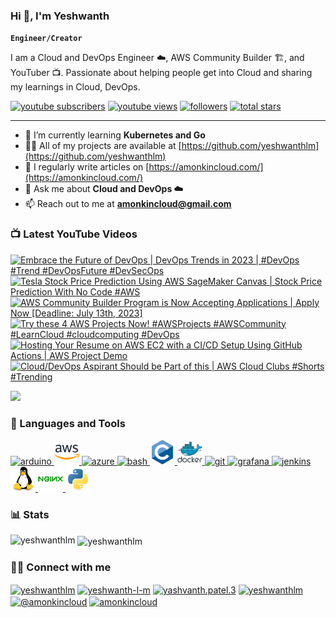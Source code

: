 ### Hi 👋, I'm Yeshwanth

**`Engineer/Creator`**

I am a Cloud and DevOps Engineer ☁️, AWS Community Builder 🏗️, and YouTuber 📺. Passionate about helping people get into Cloud and sharing my learnings in Cloud, DevOps.

   <p align="left">
      <a href="https://www.youtube.com/c/amonkincloud?sub_confirmation=1">
         <img alt="youtube subscribers" title="Subscribe to my YouTube channel" src="https://custom-icon-badges.demolab.com/youtube/channel/subscribers/UCwhERUcuzUCwr8x8mQ8zrcw?color=%23E05D44&label=SUBSCRIBE&logo=video&logoColor=white&style=for-the-badge&labelColor=CE4630"/></a> 
      <a href="https://www.youtube.com/c/amonkincloud">
         <img alt="youtube views" title="YouTube views" src="https://custom-icon-badges.demolab.com/youtube/channel/views/UCwhERUcuzUCwr8x8mQ8zrcw?color=%23E1AD0E&logo=eye&logoColor=white&style=for-the-badge&labelColor=C79600"/></a> 
      <a href="https://github.com/yeshwanthlm?tab=followers">
         <img alt="followers" title="Follow me on Github" src="https://custom-icon-badges.demolab.com/github/followers/yeshwanthlm?color=236ad3&labelColor=1155ba&style=for-the-badge&logo=person-add&label=Follow&logoColor=white"/></a>
      <a href="https://github.com/yeshwanthlm?tab=repositories&sort=stargazers">
         <img alt="total stars" title="Total stars on GitHub" src="https://custom-icon-badges.demolab.com/github/stars/yeshwanthlm?color=55960c&style=for-the-badge&labelColor=488207&logo=star"/></a>
   </p>

---

- 🌱 I’m currently learning **Kubernetes and Go**
- 👨‍💻 All of my projects are available at [https://github.com/yeshwanthlm](https://github.com/yeshwanthlm)
- 📝 I regularly write articles on [https://amonkincloud.com/](https://amonkincloud.com/)
- 💬 Ask me about **Cloud and DevOps ☁️**
- 📫 Reach out to me at **amonkincloud@gmail.com**


### 📺 Latest YouTube Videos

<!-- BEGIN YOUTUBE-CARDS -->
[![Embrace the Future of DevOps | DevOps Trends in 2023 | #DevOps #Trend #DevOpsFuture #DevSecOps](https://ytcards.demolab.com/?id=_30ZO1S3CP4&title=Embrace+the+Future+of+DevOps+%7C+DevOps+Trends+in+2023+%7C+%23DevOps+%23Trend+%23DevOpsFuture+%23DevSecOps&lang=en&timestamp=1688282780&background_color=%230d1117&title_color=%23ffffff&stats_color=%23dedede&width=250&border_radius=5 "Embrace the Future of DevOps | DevOps Trends in 2023 | #DevOps #Trend #DevOpsFuture #DevSecOps")](https://www.youtube.com/watch?v=_30ZO1S3CP4)
[![Tesla Stock Price Prediction Using AWS SageMaker Canvas | Stock Price Prediction With No Code #AWS](https://ytcards.demolab.com/?id=WoUlf4G1TDs&title=Tesla+Stock+Price+Prediction+Using+AWS+SageMaker+Canvas+%7C+Stock+Price+Prediction+With+No+Code+%23AWS&lang=en&timestamp=1688223868&background_color=%230d1117&title_color=%23ffffff&stats_color=%23dedede&width=250&border_radius=5 "Tesla Stock Price Prediction Using AWS SageMaker Canvas | Stock Price Prediction With No Code #AWS")](https://www.youtube.com/watch?v=WoUlf4G1TDs)
[![AWS Community Builder Program is Now Accepting Applications | Apply Now [Deadline: July 13th, 2023]](https://ytcards.demolab.com/?id=j9h5dEyXiAk&title=AWS+Community+Builder+Program+is+Now+Accepting+Applications+%7C+Apply+Now+%5BDeadline%3A+July+13th%2C+2023%5D&lang=en&timestamp=1688197540&background_color=%230d1117&title_color=%23ffffff&stats_color=%23dedede&width=250&border_radius=5 "AWS Community Builder Program is Now Accepting Applications | Apply Now [Deadline: July 13th, 2023]")](https://www.youtube.com/watch?v=j9h5dEyXiAk)
[![Try these 4 AWS Projects Now! #AWSProjects #AWSCommunity #LearnCloud #cloudcomputing #DevOps](https://ytcards.demolab.com/?id=mEbzdogjVCY&title=Try+these+4+AWS+Projects+Now%21+%23AWSProjects+%23AWSCommunity+%23LearnCloud+%23cloudcomputing+%23DevOps&lang=en&timestamp=1688128232&background_color=%230d1117&title_color=%23ffffff&stats_color=%23dedede&width=250&border_radius=5 "Try these 4 AWS Projects Now! #AWSProjects #AWSCommunity #LearnCloud #cloudcomputing #DevOps")](https://www.youtube.com/watch?v=mEbzdogjVCY)
[![Hosting Your Resume on AWS EC2 with a CI/CD Setup Using GitHub Actions | AWS Project Demo](https://ytcards.demolab.com/?id=YBjrZZMXNe8&title=Hosting+Your+Resume+on+AWS+EC2+with+a+CI%2FCD+Setup+Using+GitHub+Actions+%7C+AWS+Project+Demo&lang=en&timestamp=1687869015&background_color=%230d1117&title_color=%23ffffff&stats_color=%23dedede&width=250&border_radius=5 "Hosting Your Resume on AWS EC2 with a CI/CD Setup Using GitHub Actions | AWS Project Demo")](https://www.youtube.com/watch?v=YBjrZZMXNe8)
[![Cloud/DevOps Aspirant Should be Part of this | AWS Cloud Clubs #Shorts #Trending](https://ytcards.demolab.com/?id=RO00F4rM7Vc&title=Cloud%2FDevOps+Aspirant+Should+be+Part+of+this+%7C+AWS+Cloud+Clubs+%23Shorts+%23Trending&lang=en&timestamp=1687609814&background_color=%230d1117&title_color=%23ffffff&stats_color=%23dedede&width=250&border_radius=5 "Cloud/DevOps Aspirant Should be Part of this | AWS Cloud Clubs #Shorts #Trending")](https://www.youtube.com/watch?v=RO00F4rM7Vc)
<!-- END YOUTUBE-CARDS -->

[<img src="https://custom-icon-badges.demolab.com/badge/-Subscribe%20For%20More-red?style=for-the-badge&logo=video&logoColor=white"/>](https://www.youtube.com/c/amonkincloud?sub_confirmation=1)

### 🧰 Languages and Tools

<p align="left"> <a href="https://www.arduino.cc/" target="_blank" rel="noreferrer"> <img src="https://cdn.worldvectorlogo.com/logos/arduino-1.svg" alt="arduino" width="40" height="40"/> </a> <a href="https://aws.amazon.com" target="_blank" rel="noreferrer"> <img src="https://raw.githubusercontent.com/devicons/devicon/master/icons/amazonwebservices/amazonwebservices-original-wordmark.svg" alt="aws" width="40" height="40"/> </a> <a href="https://azure.microsoft.com/en-in/" target="_blank" rel="noreferrer"> <img src="https://www.vectorlogo.zone/logos/microsoft_azure/microsoft_azure-icon.svg" alt="azure" width="40" height="40"/> </a> <a href="https://www.gnu.org/software/bash/" target="_blank" rel="noreferrer"> <img src="https://www.vectorlogo.zone/logos/gnu_bash/gnu_bash-icon.svg" alt="bash" width="40" height="40"/> </a> <a href="https://www.cprogramming.com/" target="_blank" rel="noreferrer"> <img src="https://raw.githubusercontent.com/devicons/devicon/master/icons/c/c-original.svg" alt="c" width="40" height="40"/> </a> <a href="https://www.docker.com/" target="_blank" rel="noreferrer"> <img src="https://raw.githubusercontent.com/devicons/devicon/master/icons/docker/docker-original-wordmark.svg" alt="docker" width="40" height="40"/> </a> <a href="https://git-scm.com/" target="_blank" rel="noreferrer"> <img src="https://www.vectorlogo.zone/logos/git-scm/git-scm-icon.svg" alt="git" width="40" height="40"/> </a> <a href="https://grafana.com" target="_blank" rel="noreferrer"> <img src="https://www.vectorlogo.zone/logos/grafana/grafana-icon.svg" alt="grafana" width="40" height="40"/> </a> <a href="https://www.jenkins.io" target="_blank" rel="noreferrer"> <img src="https://www.vectorlogo.zone/logos/jenkins/jenkins-icon.svg" alt="jenkins" width="40" height="40"/> </a> <a href="https://www.linux.org/" target="_blank" rel="noreferrer"> <img src="https://raw.githubusercontent.com/devicons/devicon/master/icons/linux/linux-original.svg" alt="linux" width="40" height="40"/> </a> <a href="https://www.nginx.com" target="_blank" rel="noreferrer"> <img src="https://raw.githubusercontent.com/devicons/devicon/master/icons/nginx/nginx-original.svg" alt="nginx" width="40" height="40"/> </a> <a href="https://www.python.org" target="_blank" rel="noreferrer"> <img src="https://raw.githubusercontent.com/devicons/devicon/master/icons/python/python-original.svg" alt="python" width="40" height="40"/> </a> </p>

### 📊 Stats
<p><img align="left" src="https://github-readme-stats.vercel.app/api/top-langs?username=yeshwanthlm&show_icons=true&locale=en&layout=compact" alt="yeshwanthlm" /></p>

<p>&nbsp;<img align="center" src="https://github-readme-stats.vercel.app/api?username=yeshwanthlm&show_icons=true&locale=en" alt="yeshwanthlm" /></p>

### 🏄‍♂️ Connect with me
   <p align="left">
   <a href="https://dev.to/yeshwanthlm" target="blank"><img align="center" src="https://raw.githubusercontent.com/rahuldkjain/github-profile-readme-generator/master/src/images/icons/Social/devto.svg" alt="yeshwanthlm" height="30" width="40" /></a>
   <a href="https://linkedin.com/in/yeshwanth-l-m" target="blank"><img align="center" src="https://raw.githubusercontent.com/rahuldkjain/github-profile-readme-generator/master/src/images/icons/Social/linked-in-alt.svg" alt="yeshwanth-l-m" height="30" width="40" /></a>
   <a href="https://fb.com/yashvanth.patel.3" target="blank"><img align="center" src="https://raw.githubusercontent.com/rahuldkjain/github-profile-readme-generator/master/src/images/icons/Social/facebook.svg" alt="yashvanth.patel.3" height="30" width="40" /></a>
   <a href="https://instagram.com/yeshwanthlm" target="blank"><img align="center" src="https://raw.githubusercontent.com/rahuldkjain/github-profile-readme-generator/master/src/images/icons/Social/instagram.svg" alt="yeshwanthlm" height="30" width="40" /></a>
   <a href="https://hashnode.com/@amonkincloud" target="blank"><img align="center" src="https://raw.githubusercontent.com/rahuldkjain/github-profile-readme-generator/master/src/images/icons/Social/hashnode.svg" alt="@amonkincloud" height="30" width="40" /></a>
   <a href="https://www.youtube.com/c/amonkincloud" target="blank"><img align="center" src="https://raw.githubusercontent.com/rahuldkjain/github-profile-readme-generator/master/src/images/icons/Social/youtube.svg" alt="amonkincloud" height="30" width="40" /></a>
   </p>
